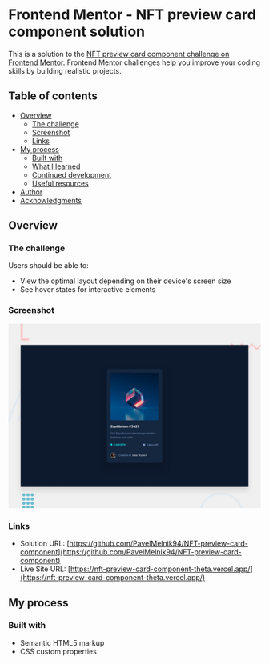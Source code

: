 # Frontend Mentor - NFT preview card component solution

This is a solution to the [NFT preview card component challenge on Frontend Mentor](https://www.frontendmentor.io/challenges/nft-preview-card-component-SbdUL_w0U). Frontend Mentor challenges help you improve your coding skills by building realistic projects.

## Table of contents

- [Overview](#overview)
  - [The challenge](#the-challenge)
  - [Screenshot](#screenshot)
  - [Links](#links)
- [My process](#my-process)
  - [Built with](#built-with)
  - [What I learned](#what-i-learned)
  - [Continued development](#continued-development)
  - [Useful resources](#useful-resources)
- [Author](#author)
- [Acknowledgments](#acknowledgments)

## Overview

### The challenge

Users should be able to:

- View the optimal layout depending on their device's screen size
- See hover states for interactive elements

### Screenshot

![1](https://github.com/PavelMelnik94/NFT-preview-card-component/blob/main/src/design/desktop-preview.jpg)

### Links

- Solution URL: [https://github.com/PavelMelnik94/NFT-preview-card-component](https://github.com/PavelMelnik94/NFT-preview-card-component)
- Live Site URL: [https://nft-preview-card-component-theta.vercel.app/](https://nft-preview-card-component-theta.vercel.app/)

## My process

### Built with

- Semantic HTML5 markup
- CSS custom properties

